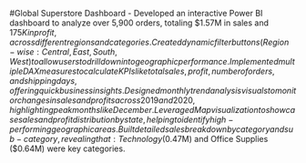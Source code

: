#Global Superstore Dashboard - 
  Developed an interactive Power BI dashboard to analyze over 5,900 orders, totaling $1.57M in sales and $175K in profit, across different regions and categories.
	Created dynamic filter buttons (Region-wise: Central, East, South, West) to allow users to drill down into geographic performance.
	Implemented multiple DAX measures to calculate KPIs like total sales, profit, number of orders, and shipping days, offering quick business insights.
	Designed monthly trend analysis visuals to monitor changes in sales and profits across 2019 and 2020, highlighting peak months like December.
	Leveraged Map visualization to showcase sales and profit distribution by state, helping to identify high-performing geographic areas.
	Built detailed sales breakdown by category and sub-category, revealing that: Technology ($0.47M) and Office Supplies ($0.64M) were key categories.
